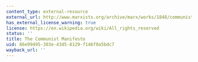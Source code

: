 ```yaml
---
content_type: external-resource
external_url: http://www.marxists.org/archive/marx/works/1848/communist-manifesto/index.htm
has_external_license_warning: true
license: https://en.wikipedia.org/wiki/All_rights_reserved
status: ''
title: The Communist Manifesto
uid: 86e99495-303e-43d5-8129-f146f0a5bdc7
wayback_url: ''
---
```

